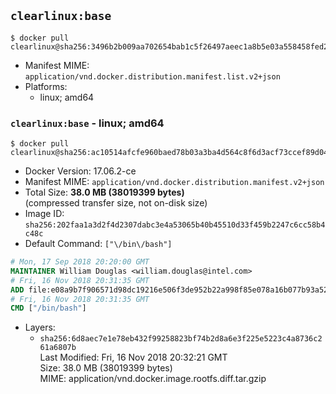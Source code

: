 ## `clearlinux:base`

```console
$ docker pull clearlinux@sha256:3496b2b009aa702654bab1c5f26497aeec1a8b5e03a558458fed24c07a1b93f1
```

-	Manifest MIME: `application/vnd.docker.distribution.manifest.list.v2+json`
-	Platforms:
	-	linux; amd64

### `clearlinux:base` - linux; amd64

```console
$ docker pull clearlinux@sha256:ac10514afcfe960baed78b03a3ba4d564c8f6d3acf73ccef89d0428507bba1a9
```

-	Docker Version: 17.06.2-ce
-	Manifest MIME: `application/vnd.docker.distribution.manifest.v2+json`
-	Total Size: **38.0 MB (38019399 bytes)**  
	(compressed transfer size, not on-disk size)
-	Image ID: `sha256:202faa1a3d2f4d2307dabc3e4a53065b40b45510d33f459b2247c6cc58b4c48c`
-	Default Command: `["\/bin\/bash"]`

```dockerfile
# Mon, 17 Sep 2018 20:20:00 GMT
MAINTAINER William Douglas <william.douglas@intel.com>
# Fri, 16 Nov 2018 20:31:35 GMT
ADD file:e08a9b7f906571d98dc19216e506f3de952b22a998f85e078a16b077b93a52ac in / 
# Fri, 16 Nov 2018 20:31:35 GMT
CMD ["/bin/bash"]
```

-	Layers:
	-	`sha256:6d8aec7e1e78eb432f99258823bf74b2d8a6e3f225e5223c4a8736c261a6807b`  
		Last Modified: Fri, 16 Nov 2018 20:32:21 GMT  
		Size: 38.0 MB (38019399 bytes)  
		MIME: application/vnd.docker.image.rootfs.diff.tar.gzip
